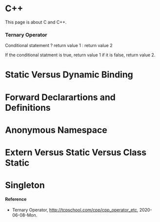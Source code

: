 # C++
This page is about C and C++.

### Ternary Operator
Conditional statement ? return value 1 : return value 2

If the conditional statment is true, return value 1 if it is false, return value 2.

# Static Versus Dynamic Binding

# Forward Declarartions and Definitions

# Anonymous Namespace

# Extern Versus Static Versus Class Static

# Singleton

#### Reference
- Ternary Operator, http://tcpschool.com/cpp/cpp_operator_etc, 2020-06-08-Mon.
